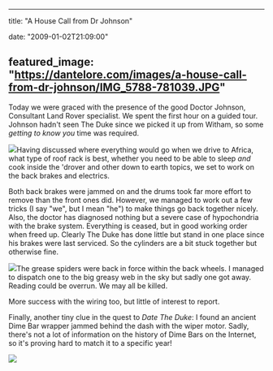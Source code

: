 
---
title: "A House Call from Dr Johnson"

date: "2009-01-02T21:09:00"

featured_image: "https://dantelore.com/images/a-house-call-from-dr-johnson/IMG_5788-781039.JPG"
---


Today we were graced with the presence of the good Doctor Johnson, Consultant Land Rover specialist.  We spent the first hour on a guided tour.  Johnson hadn't seen The Duke since we picked it up from Witham, so some <span style="font-style: italic;">getting to know you</span> time was required.

<a href="http://danandtheduke.co.uk/uploaded_images/IMG_5788-781121.JPG"><img src="https://dantelore.com/images/a-house-call-from-dr-johnson/IMG_5788-781039.JPG"/></a>Having discussed where everything would go when we drive to Africa, what type of roof rack is best, whether you need to be able to sleep <span style="font-style: italic;">and</span> cook inside the 'drover and other down to earth topics, we set to work on the back brakes and electrics.

Both back brakes were jammed on and the drums took far more effort to remove than the front ones did.  However, we managed to work out a few tricks (I say "we", but I mean "he") to make things go back together nicely.  Also, the doctor has diagnosed nothing but a severe case of hypochondria with the brake system.  Everything is ceased, but in good working order when freed up.  Clearly The Duke has done little but stand in one place since his brakes were last serviced.  So the cylinders are a bit stuck together but otherwise fine.

<a href="http://danandtheduke.co.uk/uploaded_images/IMG_5783-728277.JPG"><img src="https://dantelore.com/images/a-house-call-from-dr-johnson/IMG_5783-728202.JPG"/></a>The grease spiders were back in force within the back wheels.  I managed to dispatch one to the big greasy web in the sky but sadly one got away.  Reading could be overrun.  We may all be killed.

More success with the wiring too, but little of interest to report.

Finally, another tiny clue in the quest to <span style="font-style: italic;">Date The Duke</span>:  I found an ancient Dime Bar wrapper jammed behind the dash with the wiper motor.  Sadly, there's not a lot of information on the history of Dime Bars on the Internet, so it's proving hard to match it to a specific year!

<a href="http://danandtheduke.co.uk/uploaded_images/IMG_5808-787508.JPG"><img src="https://dantelore.com/images/a-house-call-from-dr-johnson/IMG_5808-787498.JPG"/></a>